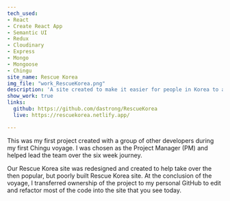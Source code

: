 ```yaml
---
tech_used:
- React
- Create React App
- Semantic UI
- Redux
- Cloudinary
- Express
- Mongo
- Mongoose
- Chingu
site_name: Rescue Korea
img_file: "work_RescueKorea.png"
description: 'A site created to make it easier for people in Korea to adopt animals '
show_work: true
links:
  github: https://github.com/dastrong/RescueKorea
  live: https://rescuekorea.netlify.app/

---
```

This was my first project created with a group of other developers during my first Chingu voyage. I was chosen as the Project Manager (PM) and helped lead the team over the six week journey.

Our Rescue Korea site was redesigned and created to help take over the then popular, but poorly built Rescue Korea site. At the conclusion of the voyage, I transferred ownership of the project to my personal GitHub to edit and refactor most of the code into the site that you see today.